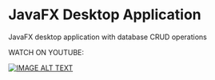 # JavaFX Desktop Application
JavaFX desktop application with database CRUD operations

WATCH ON YOUTUBE:

[![IMAGE ALT TEXT](http://img.youtube.com/vi/5w4OaL_m7Jg/0.jpg)](http://www.youtube.com/watch?v=5w4OaL_m7Jg "JavaFX desktop application (CRUD) with PostgreSQL Database")

